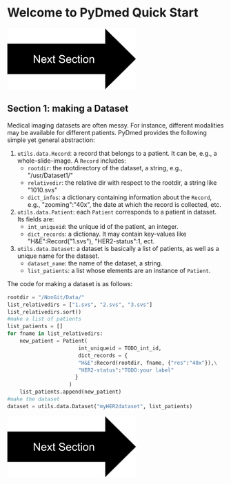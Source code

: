 # Welcome to PyDmed Quick Start

[![button](nextsectionv3.png)](tutorial_section2.html)


## Section 1: making a Dataset

Medical imaging datasets are often messy. For instance, different modalities may be available for different patients. 
PyDmed provides the following simple yet general abstraction: 
1. `utils.data.Record`: a record that belongs to a patient. It can be, e.g., a whole-slide-image.
A `Record` includes:
    - `rootdir`: the rootdirectory of the dataset, a string, e.g., "/usr/Dataset1/"
    - `relativedir`: the relative dir with respect to the rootdir, a string like "1010.svs"
    - `dict_infos`: a dictionary containing information about the `Record`, e.g., "zooming":"40x", the date at which the record is collected, etc.
2. `utils.data.Patient`: each `Patient` corresponds to a patient in dataset. Its fields are: 
    - `int_uniqueid`: the unique id of the patient, an integer. 
    - `dict_records`: a dictionay. It may contain key-values like "H&E":Record("1.svs"), "HER2-status":1, ect.
3. `utils.data.Dataset`: a dataset is basically a list of patients, as well as a unique name for the dataset. 
    - `dataset_name`: the name of the dataset, a string.
    - `list_patients`: a list whose elements are an instance of `Patient`.

The code for making a dataset is as follows:

```python
rootdir = "/NonGit/Data/"
list_relativedirs = ["1.svs", "2.svs", "3.svs"]
list_relativedirs.sort()
#make a list of patients
list_patients = []
for fname in list_relativedirs:
    new_patient = Patient(
                       int_uniqueid = TODO_int_id,
                       dict_records = {
                       "H&E":Record(rootdir, fname, {"res":"40x"}),\
                       "HER2-status":"TODO:your label"
                      }
                    ) 
    list_patients.append(new_patient)
#make the dataset
dataset = utils.data.Dataset("myHER2dataset", list_patients)
```

[![button](nextsectionv2.png)](tutorial_section2.html)
